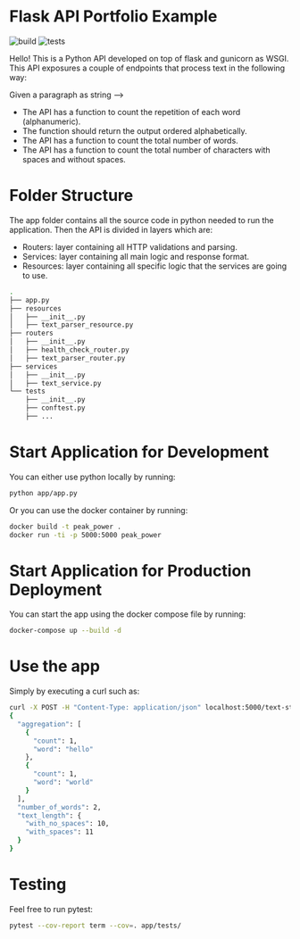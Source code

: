 # Flask API Portfolio Example

![build](https://github.com/haroldov/peak_power/actions/workflows/python-app.yml/badge.svg)
![tests](https://github.com/Haroldov/peak_power/blob/master/coverage.svg)

Hello! This is a Python API developed on top of flask and gunicorn as WSGI. This API exposures a couple of endpoints that process text in the following way:

Given a paragraph as string -->
* The API has a function to count the repetition of each word (alphanumeric).
* The function should return the output ordered alphabetically.
* The API has a function to count the total number of words.
* The API has a function to count the total number of characters with spaces and without spaces.

# Folder Structure

The app folder contains all the source code in python needed to run the application.
Then the API is divided in layers which are:

* Routers: layer containing all HTTP validations and parsing.
* Services: layer containing all main logic and response format.
* Resources: layer containing all specific logic that the services are going to use.

```sh
.
├── app.py
├── resources
│   ├── __init__.py
│   ├── text_parser_resource.py
├── routers
│   ├── __init__.py
│   ├── health_check_router.py
│   ├── text_parser_router.py
├── services
│   ├── __init__.py
│   ├── text_service.py
└── tests
    ├── __init__.py
    ├── conftest.py
    ├── ...
```

# Start Application for Development

You can either use python locally by running:

```sh
python app/app.py
```

Or you can use the docker container by running:

```sh
docker build -t peak_power .
docker run -ti -p 5000:5000 peak_power
```

# Start Application for Production Deployment

You can start the app using the docker compose file by running:

```sh
docker-compose up --build -d
```

# Use the app

Simply by executing a curl such as:

```sh
curl -X POST -H "Content-Type: application/json" localhost:5000/text-statistic -d'{"text": "hello world"}'
{
  "aggregation": [
    {
      "count": 1,
      "word": "hello"
    },
    {
      "count": 1,
      "word": "world"
    }
  ],
  "number_of_words": 2,
  "text_length": {
    "with_no_spaces": 10,
    "with_spaces": 11
  }
}
```

# Testing

Feel free to run pytest:

```sh
pytest --cov-report term --cov=. app/tests/
```

